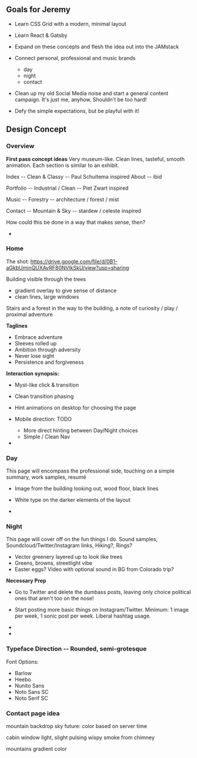 ## Goals for Jeremy

- Learn CSS Grid with a modern, minimal layout

- Learn React & Gatsby

- Expand on these concepts and flesh the idea out into the JAMstack

- Connect personal, professional and music brands
  - day
  - night
  - contact

- Clean up my old Social Media noise and start a general content campaign. It's just me, anyhow. Shouldn't be too hard!

- Defy the simple expectations, but be playful with it!


## Design Concept

### Overview

**First pass concept ideas**
  Very museum-like. Clean lines, tasteful, smooth animation. Each section is similar to an exhibit.

  Index       -- Clean & Classy   -- Paul Schuitema inspired
  About       -- ibid

  Portfolio   -- Industrial / Clean -- Piet Zwart inspired

  Music       -- Forestry -- architecture / forest / mist

  Contact     -- Mountain & Sky   -- stardew / celeste inspired

  How could this be done in a way that makes sense, then?

-

### Home

The shot: https://drive.google.com/file/d/0B1-aGkbUminQUXAyRF80NVlkSkU/view?usp=sharing

  Building visible through the trees
   - gradient overlay to give sense of distance
   - clean lines, large windows

  Stairs and a forest in the way to the building, a note of curiosity / play / proximal adventure

  **Taglines**
  - Embrace adventure
  - Sleeves rolled up
  - Ambition through adversity
  - Never lose sight
  - Persistence and forgiveness

  **Interaction synopsis:**
  - Myst-like click & transition
  - Clean transition phasing
  - Hint animations on desktop for choosing the page
  - Mobile direction: TODO
    - More direct hinting between Day/Night choices
    - Simple / Clean Nav


-

### Day

  This page will encompass the professional side, touching on a simple summary, work samples, resumé

  - Image from the building looking out, wood floor, black lines
  - White type on the darker elements of the layout

-

### Night

  This page will cover off on the fun things I do. Sound samples, Soundcloud/Twitter/Instagram links, Hiking?, Rings?

  - Vector greenery layered up to look like trees
  - Greens, browns, streetlight vibe
  - Easter eggs? Video with optional sound in BG from Colorado trip?

  **Necessary Prep**
  - Go to Twitter and delete the dumbass posts, leaving only choice political ones that aren't too on the nose!
  - Start posting more basic things on Instagram/Twitter. Minimum: 1 image per week, 1 sonic post per week. Liberal hashtag usage.
  - 



-

### Typeface Direction -- Rounded, semi-grotesque

Font Options:
- Barlow
- Heebo
- Nunito Sans
- Noto Sans SC
- Noto Serif SC



### Contact page idea

mountain backdrop
    sky
    future: color based on server time

cabin
    window light, slight pulsing
    wispy smoke from chimney

mountains
    gradient color
